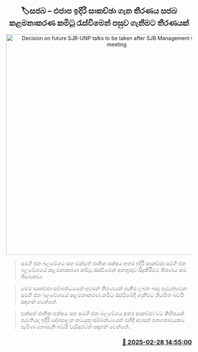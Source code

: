 <p align='center'><b><h2 align='center' title='Decision on future SJB-UNP talks to be taken after SJB Management Committee meeting'>🏷සජබ – එජා​ප ඉදිරි සාකච්ඡා ගැන තීරණය සජ​බ කළමනාකරණ කමිටු රැස්වීමෙන් පසුව ගැනීමට තීරණයක්</h2></b></p>
<p align='center'><img src='https://helakuru.sgp1.cdn.digitaloceanspaces.com/esana/images/lib/sjb-unp-archived.jpg' width='600' alt='Decision on future SJB-UNP talks to be taken after SJB Management Committee meeting'></p>

> සමගි ජන බලවේගය සහ එක්සත් ජාතික පක්ෂය අතර ඉදිරි සාකච්ඡා සමගි ජන බලවේගයේ කළමනාකරණ කමිටු රැස්වීමෙන් අනතුරුව සිදුකිරීමට තීරණය කර තිබෙනවා.

> මෙම සාකච්ඡා සම්බන්ධයෙන් අවසන් තීරණයක් ගැනීම ලබන බදාදා පැවැත්වෙන සමගි ජන බලවේගයේ කළමනාකරණ කමිටු රැස්වීමේදී ගැනීමට නියමිත බවයි සඳහන් වෙන්නේ.

> එක්සත් ජාතික පක්ෂය සහ සමගි ජන බලවේගය අතර සාකච්ඡා වට කිහිපයක් පැවතියද ඉදිරි දේශපාලන කටයුතු සම්බන්ධයෙන් එහිදී අවසන් එකගතාවයකට පැමිණ නොමැති බවයි වැඩිදුරටත් සඳහන් වෙන්නේ. 



<h3 align='right'><a href='https://www.helakuru.lk/esana/p/107901/'>📅 2025-02-28 14:55:00</a></h3>
